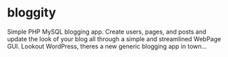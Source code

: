 bloggity
========

Simple PHP MySQL blogging app. Create users, pages, and posts and update the look of your blog all through a simple and streamlined WebPage GUI. Lookout WordPress, theres a new generic blogging app in town...
